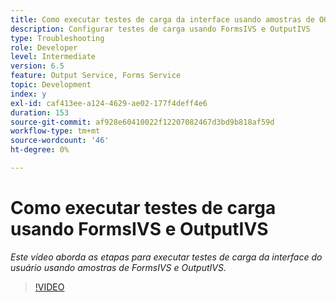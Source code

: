 ```yaml
---
title: Como executar testes de carga da interface usando amostras de OOTB FormsIVS e OutputIVS
description: Configurar testes de carga usando FormsIVS e OutputIVS
type: Troubleshooting
role: Developer
level: Intermediate
version: 6.5
feature: Output Service, Forms Service
topic: Development
index: y
exl-id: caf413ee-a124-4629-ae02-177f4deff4e6
duration: 153
source-git-commit: af928e60410022f12207082467d3bd9b818af59d
workflow-type: tm+mt
source-wordcount: '46'
ht-degree: 0%

---
```


# Como executar testes de carga usando FormsIVS e OutputIVS

*Este vídeo aborda as etapas para executar testes de carga da interface do usuário usando amostras de FormsIVS e OutputIVS.*

>[!VIDEO](https://video.tv.adobe.com/v/335507?quality=12&learn=on)
